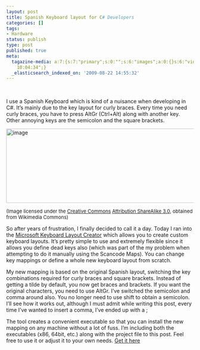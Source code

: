 ```yaml
---
layout: post
title: Spanish Keyboard layout for C# Developers
categories: []
tags:
- Hardware
status: publish
type: post
published: true
meta:
  tagazine-media: a:7:{s:7:"primary";s:0:"";s:6:"images";a:0:{}s:6:"videos";a:0:{}s:11:"image_count";s:1:"0";s:6:"author";s:7:"5078411";s:7:"blog_id";s:8:"11677451";s:9:"mod_stamp";s:19:"2010-11-05
    10:04:34";}
  _elasticsearch_indexed_on: '2009-08-22 14:55:32'
---
```

<p>&#160;</p>  <p>I use a Spanish Keyboard which is kind of a nuisance when developing in C#. It’s mainly due to the key layout for curly braces. Every time you need curly braces, you have to press AltGr (Ctrl+Alt) along with another key. Other annoying keys are the semicolon and the square brackets. </p>  <p><a href="http://en.wikipedia.org/wiki/File:KB_Spanish.svg"><img style="border-bottom:0;border-left:0;display:inline;border-top:0;border-right:0;" title="image" border="0" alt="image" src="http://hadihariri.com/blogengine/image.axd?picture=WindowsLiveWriter/KeyboardlayoutforCDevelopers/22666226/image.png" width="588" height="199" /></a> </p>  <p><font size="2">(Image licensed under the </font><a href="http://en.wikipedia.org/wiki/Creative_Commons"><font size="2">Creative Commons</font></a><font size="2"> </font><a href="http://creativecommons.org/licenses/by-sa/3.0/"><font size="2">Attribution ShareAlike 3.0</font></a><font size="2">, obtained from Wikimedia Commons)</font></p>  <p>So after years of frustration, I finally decided to call it a day. Today I ran into the <a href="http://www.microsoft.com/downloads/details.aspx?familyid=FB7B3DCD-D4C1-4943-9C74-D8DF57EF19D7&amp;displaylang=en">Microsoft Keyboard Layout Creator</a> which allows you to create custom keyboard layouts. It’s pretty simple to use and extremely flexible since it allows you define dead keys also (which was part of the my problem when attempting to do it manually using the Scancode Maps). You can change key mappings or define a whole new keyboard layout from scratch. </p>  <p>My new mapping is based on the original Spanish layout, switching the key combinations required for curly braces and square brackets. Instead of getting a tilde by default, you now get braces and brackets. If you want the original characters, you need to use AltGr. I’ve switched the semicolon and comma around also. You no longer need to use shift to obtain a semicolon. I’ll see how it works out, although I must admit while writing this post, every time I’ve wanted to insert a comma, I’ve ended up with a ; </p>  <p>The tool creates a convenient executable so that you can install the new mapping on any machine without a lot of fuss. I’m including both the executables (x86, 64bit, etc.) along with the project file to this post. Feel free to use it or adjust it to your own needs. <a href="http://hadihariri.com/Downloads/CSharpLayout.zip">Get it here</a></p>
